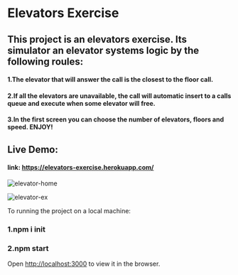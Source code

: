 # Elevators Exercise

## This project is an elevators exercise. Its simulator an elevator systems logic by the following roules:
#### 1.The elevator that will answer the call is the closest to the floor call.
#### 2.If all the elevators are unavailable, the call will automatic insert to a calls queue and execute when some elevator will free.
#### 3.In the first screen you can choose the number of elevators, floors and speed. ENJOY!

## Live Demo:

#### link: https://elevators-exercise.herokuapp.com/



![elevator-home](https://user-images.githubusercontent.com/59650183/116507981-0cb4cb00-a8c9-11eb-9835-e96a9e233eef.png)

![elevator-ex](https://user-images.githubusercontent.com/59650183/116507419-e80c2380-a8c7-11eb-8fa8-69ab3851813b.png)


To running the project on a local machine:

### 1.npm i init
### 2.npm start

Open [http://localhost:3000](http://localhost:3000) to view it in the browser.


